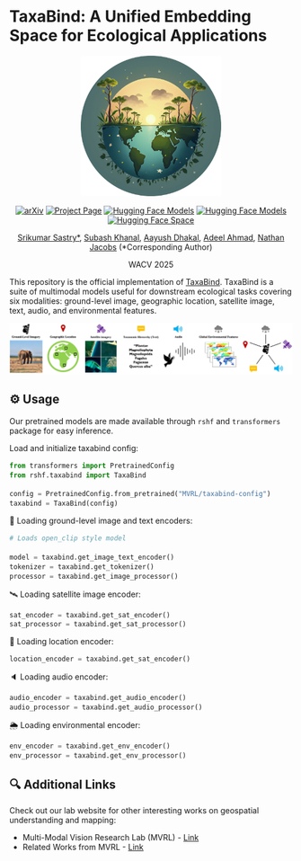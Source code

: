 # TaxaBind: A Unified Embedding Space for Ecological Applications
<div align="center">
<img src="imgs/taxabind_logo.png" width="250">

[![arXiv](https://img.shields.io/badge/arXiv-2404.06637-red?style=flat&label=arXiv)]()
[![Project Page](https://img.shields.io/badge/Project-Website-green)](https://vishu26.github.io/taxabind/index.html)
[![Hugging Face Models](https://img.shields.io/badge/%F0%9F%A4%97%20HuggingFace-Models-yellow
)](https://huggingface.co/collections/MVRL/taxabind-664be83f97dd6a0c4a5d2293)
[![Hugging Face Models](https://img.shields.io/badge/TaxaBind-Datasets-blue
)](https://huggingface.co/collections/MVRL/taxabind-datasets-672292b5a68683b4272950db)
[![Hugging Face Space](https://img.shields.io/badge/%F0%9F%A4%97%20HuggingFace-Spaces-yellow?style=flat&logo=hug)](https://huggingface.co/spaces/MVRL/taxabind-demo)</center>

[Srikumar Sastry*](https://vishu26.github.io/),
[Subash Khanal](https://subash-khanal.github.io/),
[Aayush Dhakal](https://scholar.google.com/citations?user=KawjT_8AAAAJ&hl=en),
[Adeel Ahmad](https://adealgis.wixsite.com/adeel-ahmad-geog),
[Nathan Jacobs](https://jacobsn.github.io/)
(*Corresponding Author)

WACV 2025
</div>

This repository is the official implementation of [TaxaBind]().
TaxaBind is a suite of multimodal models useful for downstream ecological tasks covering six modalities: ground-level image, geographic location, satellite image, text, audio, and environmental features.

![](imgs/framework_2.jpg)

## ⚙️ Usage
Our pretrained models are made available through `rshf` and `transformers` package for easy inference.

Load and initialize taxabind config:
```python
from transformers import PretrainedConfig
from rshf.taxabind import TaxaBind

config = PretrainedConfig.from_pretrained("MVRL/taxabind-config")
taxabind = TaxaBind(config)
```

📎 Loading ground-level image and text encoders:
```python
# Loads open_clip style model

model = taxabind.get_image_text_encoder()
tokenizer = taxabind.get_tokenizer()
processor = taxabind.get_image_processor()
```

🛰️ Loading satellite image encoder:
```python
sat_encoder = taxabind.get_sat_encoder()
sat_processor = taxabind.get_sat_processor()
```

📍 Loading location encoder:
```python
location_encoder = taxabind.get_sat_encoder()
```

🔈 Loading audio encoder:
```python
audio_encoder = taxabind.get_audio_encoder()
audio_processor = taxabind.get_audio_processor()
```

🌦️ Loading environmental encoder:
```python
env_encoder = taxabind.get_env_encoder()
env_processor = taxabind.get_env_processor()
```


## 🔍 Additional Links
Check out our lab website for other interesting works on geospatial understanding and mapping:
* Multi-Modal Vision Research Lab (MVRL) - [Link](https://mvrl.cse.wustl.edu/)
* Related Works from MVRL - [Link](https://mvrl.cse.wustl.edu/publications/)
